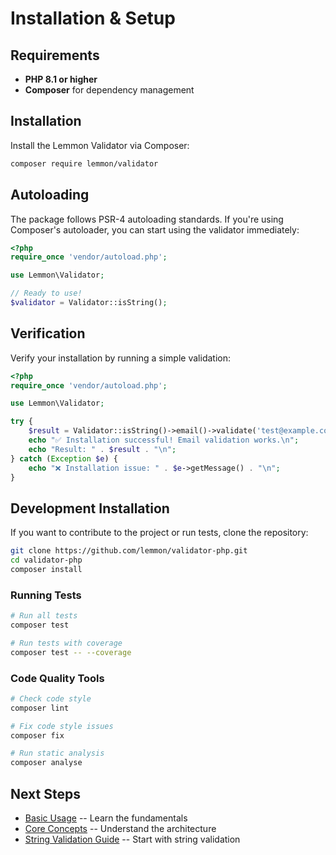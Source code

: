 # Installation & Setup

## Requirements

- **PHP 8.1 or higher**
- **Composer** for dependency management

## Installation

Install the Lemmon Validator via Composer:

```bash
composer require lemmon/validator
```

## Autoloading

The package follows PSR-4 autoloading standards. If you're using Composer's autoloader, you can start using the validator immediately:

```php
<?php
require_once 'vendor/autoload.php';

use Lemmon\Validator;

// Ready to use!
$validator = Validator::isString();
```

## Verification

Verify your installation by running a simple validation:

```php
<?php
require_once 'vendor/autoload.php';

use Lemmon\Validator;

try {
    $result = Validator::isString()->email()->validate('test@example.com');
    echo "✅ Installation successful! Email validation works.\n";
    echo "Result: " . $result . "\n";
} catch (Exception $e) {
    echo "❌ Installation issue: " . $e->getMessage() . "\n";
}
```

## Development Installation

If you want to contribute to the project or run tests, clone the repository:

```bash
git clone https://github.com/lemmon/validator-php.git
cd validator-php
composer install
```

### Running Tests

```bash
# Run all tests
composer test

# Run tests with coverage
composer test -- --coverage
```

### Code Quality Tools

```bash
# Check code style
composer lint

# Fix code style issues
composer fix

# Run static analysis
composer analyse
```

## Next Steps

- [Basic Usage](basic-usage.md) -- Learn the fundamentals
- [Core Concepts](core-concepts.md) -- Understand the architecture
- [String Validation Guide](../guides/string-validation.md) -- Start with string validation
